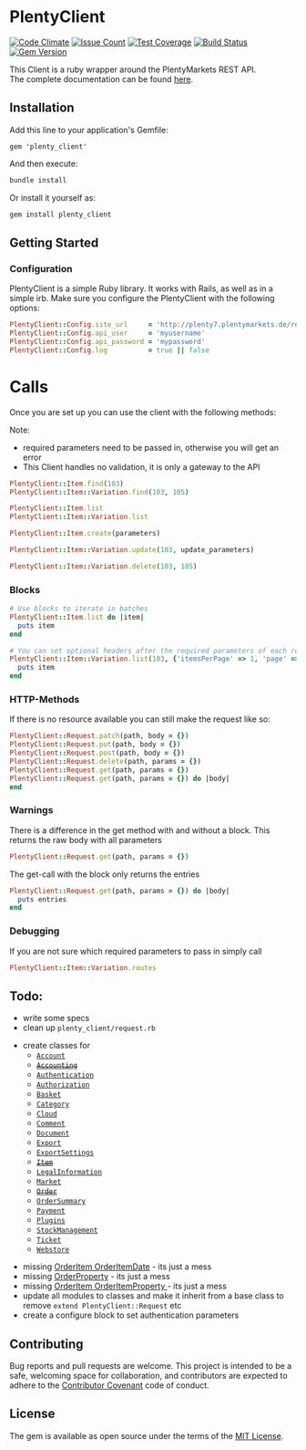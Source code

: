 # PlentyClient
[![Code Climate](https://codeclimate.com/github/Dariusch/plenty_client/badges/gpa.svg)](https://codeclimate.com/github/Dariusch/plenty_client)
[![Issue Count](https://codeclimate.com/github/Dariusch/plenty_client/badges/issue_count.svg)](https://codeclimate.com/github/Dariusch/plenty_client)
[![Test Coverage](https://codeclimate.com/github/Dariusch/plenty_client/badges/coverage.svg)](https://codeclimate.com/github/Dariusch/plenty_client/coverage)
[![Build Status](https://travis-ci.org/Dariusch/plenty_client.svg?branch=master)](https://travis-ci.org/Dariusch/plenty_client)
[![Gem Version](https://badge.fury.io/rb/plenty_client.svg)](https://badge.fury.io/rb/plenty_client)

This Client is a ruby wrapper around the PlentyMarkets REST API.  
The complete documentation can be found [here](https://developers.plentymarkets.com/rest-doc).  

## Installation

Add this line to your application's Gemfile:
```
gem 'plenty_client'
```

And then execute:
```ruby
bundle install
```

Or install it yourself as:
```ruby
gem install plenty_client
```

## Getting Started

### Configuration
PlentyClient is a simple Ruby library. It works with Rails, as well as in a simple irb.
Make sure you configure the PlentyClient with the following options:

```ruby
PlentyClient::Config.site_url     = 'http://plenty7.plentymarkets.de/rest'
PlentyClient::Config.api_user     = 'myusername'
PlentyClient::Config.api_password = 'mypassword'
PlentyClient::Config.log          = true || false
```

# Calls
Once you are set up you can use the client with the following methods:  

Note:
  - required parameters need to be passed in, otherwise you will get an error
  - This Client handles no validation, it is only a gateway to the API

```ruby
PlentyClient::Item.find(103)
PlentyClient::Item::Variation.find(103, 105)

PlentyClient::Item.list
PlentyClient::Item::Variation.list

PlentyClient::Item.create(parameters)

PlentyClient::Item::Variation.update(103, update_parameters)

PlentyClient::Item::Variation.delete(103, 105)

```

### Blocks

```ruby
# Use blocks to iterate in batches
PlentyClient::Item.list do |item|
  puts item
end

# You can set optional headers after the required parameters of each request
PlentyClient::Item::Variation.list(103, {'itemsPerPage' => 1, 'page' => 4}) do |item|
  puts item
end
```

### HTTP-Methods

If there is no resource available you can still make the request like so:
```ruby
PlentyClient::Request.patch(path, body = {})
PlentyClient::Request.put(path, body = {})
PlentyClient::Request.post(path, body = {})
PlentyClient::Request.delete(path, params = {})
PlentyClient::Request.get(path, params = {})
PlentyClient::Request.get(path, params = {}) do |body|
end
```

### Warnings
There is a difference in the get method with and without a block.
This returns the raw body with all parameters

```ruby
PlentyClient::Request.get(path, params = {})

```
The get-call with the block only returns the entries
```ruby
PlentyClient::Request.get(path, params = {}) do |body|
  puts entries
end

```

### Debugging
If you are not sure which required parameters to pass in simply call

```ruby
PlentyClient::Item::Variation.routes
```

## Todo:

- write some specs
- clean up `plenty_client/request.rb`
* create classes for
  * [`Account`](https://developers.plentymarkets.com/rest-doc/account)
  * [~~`Accounting`~~](https://developers.plentymarkets.com/rest-doc/accounting)
  * [`Authentication`](https://developers.plentymarkets.com/rest-doc/authentication)
  * [`Authorization`](https://developers.plentymarkets.com/rest-doc/authorization)
  * [`Basket`](https://developers.plentymarkets.com/rest-doc/basket)
  * [`Category`](https://developers.plentymarkets.com/rest-doc/category)
  * [`Cloud`](https://developers.plentymarkets.com/rest-doc/cloud)
  * [`Comment`](https://developers.plentymarkets.com/rest-doc/comment)
  * [`Document`](https://developers.plentymarkets.com/rest-doc/document)
  * [`Export`](https://developers.plentymarkets.com/rest-doc/export)
  * [`ExportSettings`](https://developers.plentymarkets.com/rest-doc/export_settings)
  * [~~`Item`~~](https://developers.plentymarkets.com/rest-doc/item)
  * [`LegalInformation`](https://developers.plentymarkets.com/rest-doc/legal_information)
  * [`Market`](https://developers.plentymarkets.com/rest-doc/market)
  * [~~`Order`~~](https://developers.plentymarkets.com/rest-doc/order)
  * [`OrderSummary`](https://developers.plentymarkets.com/rest-doc/order_summary)
  * [`Payment`](https://developers.plentymarkets.com/rest-doc/payment)
  * [`Plugins`](https://developers.plentymarkets.com/rest-doc/plugins)
  * [`StockManagement`](https://developers.plentymarkets.com/rest-doc/stock_management)
  * [`Ticket`](https://developers.plentymarkets.com/rest-doc/ticket)
  * [`Webstore`](https://developers.plentymarkets.com/rest-doc/webstore)
- missing [OrderItem OrderItemDate](https://developers.plentymarkets.com/rest-doc/order_order_item_order_item_date/details#get-all-order-item-dates-for-one-order-item-by-its-order-item-id) - its just a mess
- missing [OrderProperty](https://developers.plentymarkets.com/rest-doc/order#rest-orderproperty) - its just a mess
- missing [OrderItem OrderItemProperty ](https://developers.plentymarkets.com/rest-doc/order_order_item_order_item_property/details#get-all-order-item-propertys-for-one-order-item-by-its-order-item-id) - its just a mess
- update all modules to classes and make it inherit from a base class to remove `extend PlentyClient::Request` etc
- create a configure block to set authentication parameters

## Contributing

Bug reports and pull requests are welcome.
This project is intended to be a safe, welcoming space for collaboration, and contributors are expected to adhere to
the [Contributor Covenant](http://contributor-covenant.org) code of conduct.


## License

The gem is available as open source under the terms of the [MIT License](http://opensource.org/licenses/MIT).

